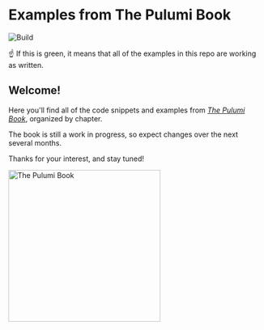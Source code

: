 # Examples from The Pulumi Book

![Build](https://github.com/thepulumibook/examples/workflows/Build/badge.svg)

:point_up: If this is green, it means that all of the examples in this repo are working as written.

## Welcome!

Here you'll find all of the code snippets and examples from [_The Pulumi Book_](https://thepulumibook.com), organized by chapter.

The book is still a work in progress, so expect changes over the next several months.

Thanks for your interest, and stay tuned!

<a href="https://thepulumibook.com">
    <img width="300" alt="The Pulumi Book" src="https://user-images.githubusercontent.com/274700/103581727-6401dc00-4e91-11eb-8841-ea13669df2fd.png">
</a>

